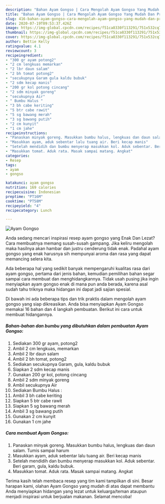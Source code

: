 ```yaml
---
description: "Bahan Ayam Gongso | Cara Mengolah Ayam Gongso Yang Mudah Dan Praktis"
title: "Bahan Ayam Gongso | Cara Mengolah Ayam Gongso Yang Mudah Dan Praktis"
slug: 416-bahan-ayam-gongso-cara-mengolah-ayam-gongso-yang-mudah-dan-praktis
date: 2020-07-19T09:53:37.426Z
image: https://img-global.cpcdn.com/recipes/f51ca8330f113291/751x532cq70/ayam-gongso-foto-resep-utama.jpg
thumbnail: https://img-global.cpcdn.com/recipes/f51ca8330f113291/751x532cq70/ayam-gongso-foto-resep-utama.jpg
cover: https://img-global.cpcdn.com/recipes/f51ca8330f113291/751x532cq70/ayam-gongso-foto-resep-utama.jpg
author: Bettie Kelly
ratingvalue: 4.1
reviewcount: 3
recipeingredient:
- "300 gr ayam potong2"
- "2 cm lengkuas memarkan"
- "2 lbr daun salam"
- "2 bh tomat potong2"
- "secukupnya Garam gula kaldu bubuk"
- "2 sdm kecap manis"
- "200 gr kol potong cincang"
- "2 sdm minyak goreng"
- "secukupnya Air"
- " Bumbu Halus "
- "3 bh cabe keriting"
- "5 btr cabe rawit"
- "5 sg bawang merah"
- "3 sg bawang putih"
- "2 cm kunyit"
- "1 cm jahe"
recipeinstructions:
- "Panaskan minyak goreng. Masukkan bumbu halus, lengkuas dan daun salam. Tumis sampai harum"
- "Masukkan ayam, aduk sebentar lalu tuang air. Beri kecap manis"
- "Setelah mendidih dan bumbu menyerap masukkan kol. Aduk sebentar. Beri garam, gula, kaldu bubuk."
- "Masukkan tomat. Aduk rata. Masak sampai matang. Angkat"
categories:
- Resep
tags:
- ayam
- gongso

katakunci: ayam gongso 
nutrition: 169 calories
recipecuisine: Indonesian
preptime: "PT16M"
cooktime: "PT58M"
recipeyield: "4"
recipecategory: Lunch

---
```



![Ayam Gongso](https://img-global.cpcdn.com/recipes/f51ca8330f113291/751x532cq70/ayam-gongso-foto-resep-utama.jpg)

Anda sedang mencari inspirasi resep ayam gongso yang Enak Dan Lezat? Cara membuatnya memang susah-susah gampang. Jika keliru mengolah maka hasilnya akan hambar dan justru cenderung tidak enak. Padahal ayam gongso yang enak harusnya sih mempunyai aroma dan rasa yang dapat memancing selera kita.



Ada beberapa hal yang sedikit banyak mempengaruhi kualitas rasa dari ayam gongso, pertama dari jenis bahan, kemudian pemilihan bahan segar sampai cara membuat dan menghidangkannya. Tidak usah pusing jika ingin menyiapkan ayam gongso enak di mana pun anda berada, karena asal sudah tahu triknya maka hidangan ini dapat jadi sajian spesial.


Di bawah ini ada beberapa tips dan trik praktis dalam mengolah ayam gongso yang siap dikreasikan. Anda bisa menyiapkan Ayam Gongso memakai 16 bahan dan 4 langkah pembuatan. Berikut ini cara untuk membuat hidangannya.

<!--inarticleads1-->

##### Bahan-bahan dan bumbu yang dibutuhkan dalam pembuatan Ayam Gongso:

1. Sediakan 300 gr ayam, potong2
1. Ambil 2 cm lengkuas, memarkan
1. Ambil 2 lbr daun salam
1. Ambil 2 bh tomat, potong2
1. Sediakan secukupnya Garam, gula, kaldu bubuk
1. Siapkan 2 sdm kecap manis
1. Gunakan 200 gr kol, potong cincang
1. Ambil 2 sdm minyak goreng
1. Ambil secukupnya Air
1. Sediakan  Bumbu Halus :
1. Ambil 3 bh cabe keriting
1. Siapkan 5 btr cabe rawit
1. Siapkan 5 sg bawang merah
1. Ambil 3 sg bawang putih
1. Gunakan 2 cm kunyit
1. Gunakan 1 cm jahe




<!--inarticleads2-->

##### Cara membuat Ayam Gongso:

1. Panaskan minyak goreng. Masukkan bumbu halus, lengkuas dan daun salam. Tumis sampai harum
1. Masukkan ayam, aduk sebentar lalu tuang air. Beri kecap manis
1. Setelah mendidih dan bumbu menyerap masukkan kol. Aduk sebentar. Beri garam, gula, kaldu bubuk.
1. Masukkan tomat. Aduk rata. Masak sampai matang. Angkat




Terima kasih telah membaca resep yang tim kami tampilkan di sini. Besar harapan kami, olahan Ayam Gongso yang mudah di atas dapat membantu Anda menyiapkan hidangan yang lezat untuk keluarga/teman ataupun menjadi inspirasi untuk berjualan makanan. Selamat mencoba!

